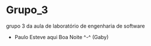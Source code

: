 # Grupo_3
grupo 3 da aula de laboratório de engenharia de software

- Paulo Esteve aqui
Boa Noite ^-^ (Gaby) 
